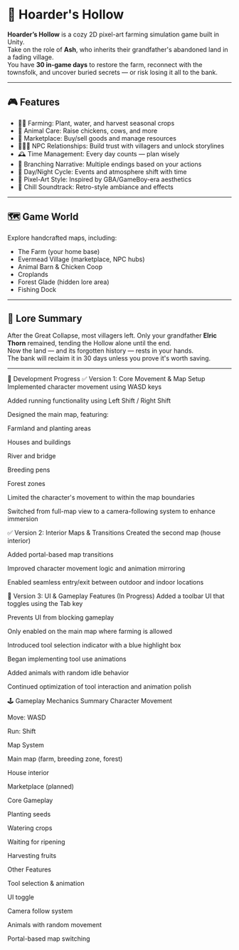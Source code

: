 # 🌾 Hoarder's Hollow

**Hoarder’s Hollow** is a cozy 2D pixel-art farming simulation game built in Unity.  
Take on the role of **Ash**, who inherits their grandfather's abandoned land in a fading village.  
You have **30 in-game days** to restore the farm, reconnect with the townsfolk, and uncover buried secrets — or risk losing it all to the bank.

---

## 🎮 Features

- 🧑‍🌾 Farming: Plant, water, and harvest seasonal crops  
- 🐓 Animal Care: Raise chickens, cows, and more  
- 🛒 Marketplace: Buy/sell goods and manage resources  
- 🧑‍🤝‍🧑 NPC Relationships: Build trust with villagers and unlock storylines  
- 🕰️ Time Management: Every day counts — plan wisely  
- 📖 Branching Narrative: Multiple endings based on your actions  
- 🌙 Day/Night Cycle: Events and atmosphere shift with time  
- 🎨 Pixel-Art Style: Inspired by GBA/GameBoy-era aesthetics  
- 🎵 Chill Soundtrack: Retro-style ambiance and effects

---

## 🗺️ Game World

Explore handcrafted maps, including:
- The Farm (your home base)
- Evermead Village (marketplace, NPC hubs)
- Animal Barn & Chicken Coop
- Croplands
- Forest Glade (hidden lore area)
- Fishing Dock

---

## 📖 Lore Summary

After the Great Collapse, most villagers left. Only your grandfather **Elric Thorn** remained, tending the Hollow alone until the end.  
Now the land — and its forgotten history — rests in your hands.  
The bank will reclaim it in 30 days unless you prove it's worth saving.

---
📌 Development Progress
✅ Version 1: Core Movement & Map Setup
Implemented character movement using WASD keys

Added running functionality using Left Shift / Right Shift

Designed the main map, featuring:

Farmland and planting areas

Houses and buildings

River and bridge

Breeding pens

Forest zones

Limited the character's movement to within the map boundaries

Switched from full-map view to a camera-following system to enhance immersion

✅ Version 2: Interior Maps & Transitions
Created the second map (house interior)

Added portal-based map transitions

Improved character movement logic and animation mirroring

Enabled seamless entry/exit between outdoor and indoor locations

🚧 Version 3: UI & Gameplay Features (In Progress)
Added a toolbar UI that toggles using the Tab key

Prevents UI from blocking gameplay

Only enabled on the main map where farming is allowed

Introduced tool selection indicator with a blue highlight box

Began implementing tool use animations

Added animals with random idle behavior

Continued optimization of tool interaction and animation polish

🕹️ Gameplay Mechanics Summary
Character Movement

Move: WASD

Run: Shift

Map System

Main map (farm, breeding zone, forest)

House interior

Marketplace (planned)

Core Gameplay

Planting seeds

Watering crops

Waiting for ripening

Harvesting fruits

Other Features

Tool selection & animation

UI toggle

Camera follow system

Animals with random movement

Portal-based map switching

